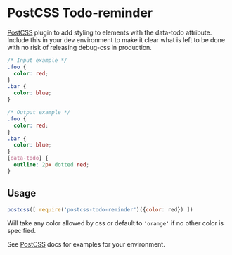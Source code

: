 # PostCSS Todo-reminder

[PostCSS] plugin to add styling to elements with the data-todo attribute.
Include this in your dev environment to make it clear what is left to be done with no risk of releasing debug-css in production.

[PostCSS]: https://github.com/postcss/postcss

```css
/* Input example */
.foo {
  color: red;
}
.bar {
  color: blue;
}
```

```css
/* Output example */
.foo {
  color: red;
}
.bar {
  color: blue;
}
[data-todo] {
  outline: 2px dotted red;
}
```

## Usage

```js
postcss([ require('postcss-todo-reminder')({color: red}) ])
```
Will take any color allowed by css or default to `'orange'` if no other color is specified.

See [PostCSS] docs for examples for your environment.
